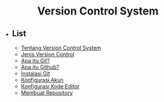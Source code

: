 <h1 align='center'>
    Version Control System
</h1>

- ## List
  - [Tentang Version Control System](#Tentang-Version-Control-System)
  - [Jenis Version Control](#Jenis-Version-Control)
  - [Apa itu Git?](#Apa-itu-Git?)
  - [Apa itu Github?](#Apa-itu-Github?)
  - [Instalasi Git](#Instalasi-Git)
  - [Konfigurasi Akun](#Konfigurasi-Akun)
  - [Konfigurasi Kode Editor](#Konfigurasi-Kode-Editor)
  - [Membuat Repository](#Membuat-Repository)
